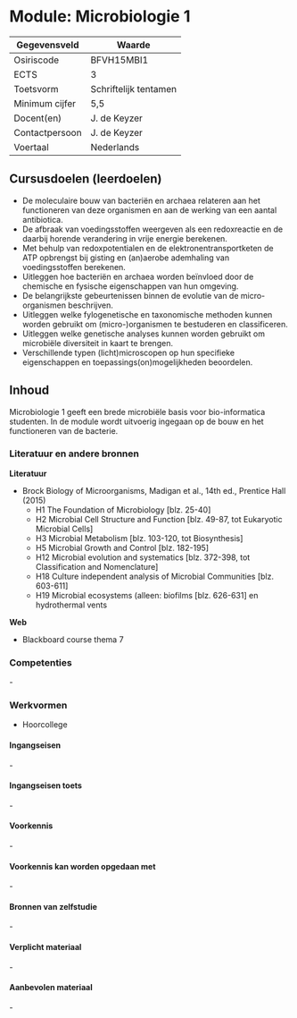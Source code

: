 # Module: Microbiologie 1

| Gegevensveld  | Waarde |
| ------------- | ------------- |
| Osiriscode  | BFVH15MBI1  |
| ECTS  | 3 |
| Toetsvorm  | Schriftelijk tentamen |
| Minimum cijfer  | 5,5 |
| Docent(en)  | J. de Keyzer |
| Contactpersoon  | J. de Keyzer |
| Voertaal  | Nederlands |

## Cursusdoelen (leerdoelen)

- De moleculaire bouw van bacteriën en archaea relateren aan het functioneren van deze organismen en aan de werking van een aantal antibiotica.
- De afbraak van voedingsstoffen weergeven als een redoxreactie en de daarbij horende verandering in vrije energie berekenen.
- Met behulp van redoxpotentialen en de elektronentransportketen de ATP opbrengst bij gisting en (an)aerobe ademhaling van voedingsstoffen berekenen.
- Uitleggen hoe bacteriën en archaea worden beïnvloed door de chemische en fysische eigenschappen van hun omgeving.
- De belangrijkste gebeurtenissen binnen de evolutie van de micro-organismen beschrijven.
- Uitleggen welke fylogenetische en taxonomische methoden kunnen worden gebruikt om (micro-)organismen te bestuderen en classificeren.
- Uitleggen welke genetische analyses kunnen worden gebruikt om microbiële diversiteit in kaart te brengen.
- Verschillende typen (licht)microscopen op hun specifieke eigenschappen en toepassings(on)mogelijkheden beoordelen.

## Inhoud

Microbiologie 1 geeft een brede microbiële basis voor bio-informatica studenten. In de module wordt uitvoerig ingegaan op de bouw en het functioneren van de bacterie.

### Literatuur en andere bronnen

**Literatuur**  
- Brock Biology of Microorganisms, Madigan et al., 14th ed., Prentice Hall (2015)
    - H1 The Foundation of Microbiology [blz. 25-40]
    - H2 Microbial Cell Structure and Function [blz. 49-87, tot Eukaryotic Microbial Cells]
    - H3 Microbial Metabolism [blz. 103-120, tot Biosynthesis] 
    - H5 Microbial Growth and Control [blz. 182-195]
    - H12 Microbial evolution and systematics [blz. 372-398, tot Classification and Nomenclature]
    - H18 Culture independent analysis of Microbial Communities [blz. 603-611]
    - H19 Microbial ecosystems (alleen: biofilms [blz. 626-631] en hydrothermal vents

**Web**
- Blackboard course thema 7

### Competenties
\-

### Werkvormen  
- Hoorcollege

#### Ingangseisen 
\- 

#### Ingangseisen toets
\- 

#### Voorkennis
\-

#### Voorkennis kan worden opgedaan met
\-

#### Bronnen van zelfstudie
\-

#### Verplicht materiaal
\-

#### Aanbevolen materiaal
\-

